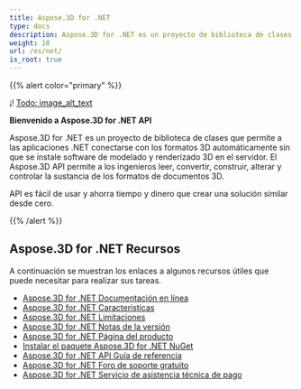 ```yaml
---
title: Aspose.3D for .NET
type: docs
description: Aspose.3D for .NET es un proyecto de biblioteca de clases que permite a las aplicaciones .NET conectarse con los formatos 3D automáticamente sin que se instale software de modelado y renderizado 3D en el servidor. El Aspose.3D API permite a los ingenieros leer, convertir, construir, alterar y controlar la sustancia de los formatos de documentos 3D.
weight: 10
url: /es/net/
is_root: true
---
```

{{% alert color="primary" %}}

¡! [Todo: image_alt_text](home_1.png)

**Bienvenido a Aspose.3D for .NET API**

Aspose.3D for .NET es un proyecto de biblioteca de clases que permite a las aplicaciones .NET conectarse con los formatos 3D automáticamente sin que se instale software de modelado y renderizado 3D en el servidor. El Aspose.3D API permite a los ingenieros leer, convertir, construir, alterar y controlar la sustancia de los formatos de documentos 3D.

API es fácil de usar y ahorra tiempo y dinero que crear una solución similar desde cero.

{{% /alert %}}
##  **Aspose.3D for .NET Recursos**
A continuación se muestran los enlaces a algunos recursos útiles que puede necesitar para realizar sus tareas.

- [Aspose.3D for .NET Documentación en línea](/3d/es/net/)
- [Aspose.3D for .NET Características](/3d/es/net/product-overview/#productoverview-richfeatures)
- [Aspose.3D for .NET Limitaciones](/3d/es/net/installation/#installation-systemrequirements)
- [Aspose.3D for .NET Notas de la versión](https://releases.aspose.com/3d/net/release-notes/)
- [Aspose.3D for .NET Página del producto](https://products.aspose.com/3d/net/)
- [Instalar el paquete Aspose.3D for .NET NuGet](https://www.nuget.org/packages/Aspose.3D/)
- [Aspose.3D for .NET API Guía de referencia](https://reference.aspose.com/3d/net)
- [Aspose.3D for .NET Foro de soporte gratuito](https://forum.aspose.com/c/3d/18)
- [Aspose.3D for .NET Servicio de asistencia técnica de pago](https://helpdesk.aspose.com/)

